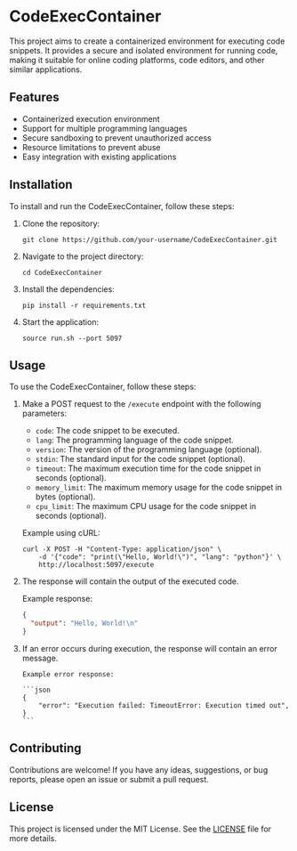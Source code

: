 # CodeExecContainer

This project aims to create a containerized environment for executing code snippets. It provides a secure and isolated environment for running code, making it suitable for online coding platforms, code editors, and other similar applications.

## Features

- Containerized execution environment
- Support for multiple programming languages
- Secure sandboxing to prevent unauthorized access
- Resource limitations to prevent abuse
- Easy integration with existing applications

## Installation

To install and run the CodeExecContainer, follow these steps:

1. Clone the repository:

   ```shell
   git clone https://github.com/your-username/CodeExecContainer.git
   ```

2. Navigate to the project directory:

   ```shell
   cd CodeExecContainer
   ```

3. Install the dependencies:

   ```shell
   pip install -r requirements.txt
   ```

4. Start the application:

   ```shell
   source run.sh --port 5097
   ```

## Usage

To use the CodeExecContainer, follow these steps:

1.  Make a POST request to the `/execute` endpoint with the following parameters:

    - `code`: The code snippet to be executed.
    - `lang`: The programming language of the code snippet.
    - `version`: The version of the programming language (optional).
    - `stdin`: The standard input for the code snippet (optional).
    - `timeout`: The maximum execution time for the code snippet in seconds (optional).
    - `memory_limit`: The maximum memory usage for the code snippet in bytes (optional).
    - `cpu_limit`: The maximum CPU usage for the code snippet in seconds (optional).

    Example using cURL:

    ```shell
    curl -X POST -H "Content-Type: application/json" \
        -d '{"code": "print(\"Hello, World!\")", "lang": "python"}' \
        http://localhost:5097/execute
    ```

2.  The response will contain the output of the executed code.

    Example response:

    ```json
    {
      "output": "Hello, World!\n"
    }
    ```

3.  If an error occurs during execution, the response will contain an error message.

        Example error response:

        ```json
        {
            "error": "Execution failed: TimeoutError: Execution timed out",
        }
        ```

## Contributing

Contributions are welcome! If you have any ideas, suggestions, or bug reports, please open an issue or submit a pull request.

## License

This project is licensed under the MIT License. See the [LICENSE](LICENSE) file for more details.
